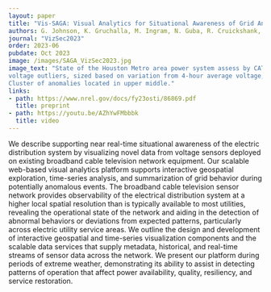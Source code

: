 ```yaml
---
layout: paper
title: "Vis-SAGA: Visual Analytics for Situational Awareness of Grid Anomalies"
authors: G. Johnson, K. Gruchalla, M. Ingram, N. Guba, R. Cruickshank, S. Caruso
journal: "VizSec2023"
order: 2023-06
pubdate: Oct 2023
image: /images/SAGA_VizSec2023.jpg
image_text: "State of the Houston Metro area power system assess by CATV voltage sensors, encoded for identification of sensor
voltage outliers, sized based on variation from 4-hour average voltage, and styled with a diverging colormap based on nominal voltage.
Cluster of anomalies located in upper middle."
links:
- path: https://www.nrel.gov/docs/fy23osti/86869.pdf
  title: preprint
- path: https://youtu.be/AZhYwFMbbbk
  title: video
---
```

We describe supporting near real-time situational awareness of the electric distribution system by visualizing novel data from voltage sensors deployed on existing broadband cable television network equipment. Our scalable web-based visual analytics platform supports interactive geospatial exploration, time-series analysis, and summarization of grid behavior during potentially anomalous events. The broadband cable television sensor network provides observability of the electrical distribution system at a higher local spatial resolution than is typically available to most utilities, revealing the operational state of the network and aiding in the detection of abnormal behaviors or deviations from expected patterns, particularly across electric utility service areas. We outline the design and development of interactive geospatial and time-series visualization components and the scalable data services that supply metadata, historical, and real-time streams of sensor data across the network. We present our platform during periods of extreme weather, demonstrating its ability to assist in detecting patterns of operation that affect power availability, quality, resiliency, and service restoration.


